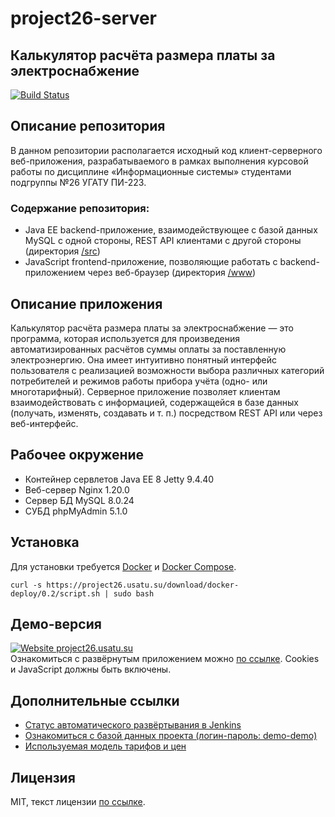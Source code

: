 # project26-server
## Калькулятор расчёта размера платы за электроснабжение
[![Build Status](https://project26.usatu.su/jenkins/buildStatus/icon?job=Project26_CID)](https://project26.usatu.su/jenkins/job/Project26_CID/)

## Описание репозитория

В данном репозитории располагается исходный код клиент-серверного веб-приложения, разрабатываемого в рамках выполнения курсовой работы по дисциплине «Информационные системы» студентами подгруппы №26 УГАТУ ПИ-223.

### Содержание репозитория:
* Java EE backend-приложение, взаимодействующее с базой данных MySQL с одной стороны, REST API клиентами с другой стороны (директория [/src](/src))
* JavaScript frontend-приложение, позволяющие работать с backend-приложением через веб-браузер (директория [/www](/www))

## Описание приложения

Калькулятор расчёта размера платы за электроснабжение — это программа, которая используется для произведения автоматизированных расчётов суммы оплаты за поставленную электроэнергию. Она имеет интуитивно понятный интерфейс пользователя с реализацией возможности выбора различных категорий потребителей и режимов работы прибора учёта (одно- или многотарифный). Серверное приложение позволяет клиентам взаимодействовать с информацией, содержащейся в базе данных (получать, изменять, создавать и т. п.) посредством REST API или через веб-интерфейс.

## Рабочее окружение

* Контейнер сервлетов Java EE 8 Jetty 9.4.40
* Веб-сервер Nginx 1.20.0
* Сервер БД MySQL 8.0.24
* СУБД phpMyAdmin 5.1.0

## Установка
Для установки требуется [Docker](https://docs.docker.com/engine/install/) и [Docker Compose](https://docs.docker.com/compose/install/).
```console
curl -s https://project26.usatu.su/download/docker-deploy/0.2/script.sh | sudo bash
```

## Демо-версия
[![Website project26.usatu.su](https://img.shields.io/website-up-down-green-red/http/shields.io.svg)](https://downforeveryoneorjustme.com/project26.usatu.su/) \
Ознакомиться с развёрнутым приложением можно [по ссылке](https://project26.usatu.su/coursework/). Cookies и JavaScript должны быть включены.

## Дополнительные ссылки
* [Статус автоматического развёртывания в Jenkins](https://project26.usatu.su/jenkins/job/Project26_CID/)
* [Ознакомиться с базой данных проекта (логин-пароль: demo-demo)](https://project26.usatu.su/pma/)
* [Используемая модель тарифов и цен](https://www.bashesk.ru/consumer/become-a-customer/tariffs/current/)

## Лицензия
MIT, текст лицензии [по ссылке](LICENSE).